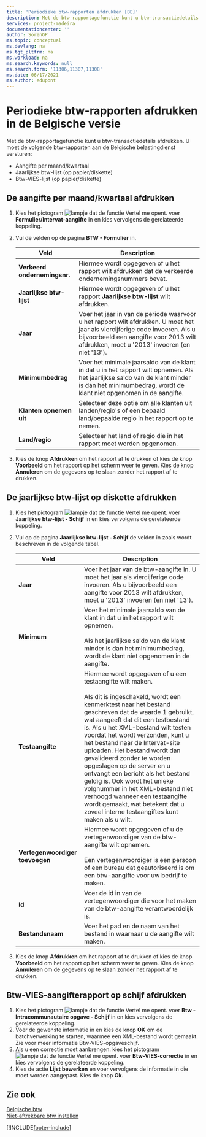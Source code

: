 ```yaml
---
title: 'Periodieke btw-rapporten afdrukken [BE]'
description: Met de btw-rapportagefunctie kunt u btw-transactiedetails afdrukken. U moet drie btw-rapporten aan de Belgische belastingdienst versturen.
services: project-madeira
documentationcenter: ''
author: SorenGP
ms.topic: conceptual
ms.devlang: na
ms.tgt_pltfrm: na
ms.workload: na
ms.search.keywords: null
ms.search.form: '11306,11307,11308'
ms.date: 06/17/2021
ms.author: edupont
---
```

# Periodieke btw-rapporten afdrukken in de Belgische versie
Met de btw-rapportagefunctie kunt u btw-transactiedetails afdrukken. U moet de volgende btw-rapporten aan de Belgische belastingdienst versturen:  

- Aangifte per maand/kwartaal  
- Jaarlijkse btw-lijst (op papier/diskette)  
- Btw-VIES-lijst (op papier/diskette)  

## De aangifte per maand/kwartaal afdrukken  

1.  Kies het pictogram ![lampje dat de functie Vertel me opent.](../../media/ui-search/search_small.png "Vertel me wat u wilt doen") voer **Formulier/Intervat-aangifte** in en kies vervolgens de gerelateerde koppeling.  
2.  Vul de velden op de pagina **BTW - Formulier** in.  

    |Veld|Description|  
    |------------------------------------|---------------------------------------|  
    |**Verkeerd ondernemingsnr.**|Hiermee wordt opgegeven of u het rapport wilt afdrukken dat de verkeerde ondernemingsnummers bevat.|  
    |**Jaarlijkse btw-lijst**|Hiermee wordt opgegeven of u het rapport **Jaarlijkse btw-lijst** wilt afdrukken.|  
    |**Jaar**|Voer het jaar in van de periode waarvoor u het rapport wilt afdrukken. U moet het jaar als viercijferige code invoeren. Als u bijvoorbeeld een aangifte voor 2013 wilt afdrukken, moet u '2013' invoeren (en niet '13').|  
    |**Minimumbedrag**|Voer het minimale jaarsaldo van de klant in dat u in het rapport wilt opnemen. Als het jaarlijkse saldo van de klant minder is dan het minimumbedrag, wordt de klant niet opgenomen in de aangifte.|  
    |**Klanten opnemen uit**|Selecteer deze optie om alle klanten uit landen/regio's of een bepaald land/bepaalde regio in het rapport op te nemen.|  
    |**Land/regio**|Selecteer het land of regio die in het rapport moet worden opgenomen.|  

3.  Kies de knop **Afdrukken** om het rapport af te drukken of kies de knop **Voorbeeld** om het rapport op het scherm weer te geven. Kies de knop **Annuleren** om de gegevens op te slaan zonder het rapport af te drukken.  

## De jaarlijkse btw-lijst op diskette afdrukken  

1.  Kies het pictogram ![lampje dat de functie Vertel me opent.](../../media/ui-search/search_small.png "Vertel me wat u wilt doen") voer **Jaarlijkse btw-lijst - Schijf** in en kies vervolgens de gerelateerde koppeling.  
2.  Vul op de pagina **Jaarlijkse btw-lijst - Schijf** de velden in zoals wordt beschreven in de volgende tabel.  

    |Veld|Description|  
    |---------------------------------|---------------------------------------|  
    |**Jaar**|Voer het jaar van de btw-aangifte in. U moet het jaar als viercijferige code invoeren. Als u bijvoorbeeld een aangifte voor 2013 wilt afdrukken, moet u '2013' invoeren (en niet '13').|  
    |**Minimum**|Voer het minimale jaarsaldo van de klant in dat u in het rapport wilt opnemen.<br /><br /> Als het jaarlijkse saldo van de klant minder is dan het minimumbedrag, wordt de klant niet opgenomen in de aangifte.|  
    |**Testaangifte**|Hiermee wordt opgegeven of u een testaangifte wilt maken.<br /><br /> Als dit is ingeschakeld, wordt een kenmerktest naar het bestand geschreven dat de waarde 1 gebruikt, wat aangeeft dat dit een testbestand is. Als u het XML-bestand wilt testen voordat het wordt verzonden, kunt u het bestand naar de Intervat-site uploaden. Het bestand wordt dan gevalideerd zonder te worden opgeslagen op de server en u ontvangt een bericht als het bestand geldig is. Ook wordt het unieke volgnummer in het XML-bestand niet verhoogd wanneer een testaangifte wordt gemaakt, wat betekent dat u zoveel interne testaangiftes kunt maken als u wilt.|  
    |**Vertegenwoordiger toevoegen**|Hiermee wordt opgegeven of u de vertegenwoordiger van de btw-aangifte wilt opnemen.<br /><br /> Een vertegenwoordiger is een persoon of een bureau dat geautoriseerd is om een btw-aangifte voor uw bedrijf te maken.|  
    |**Id**|Voer de id in van de vertegenwoordiger die voor het maken van de btw-aangifte verantwoordelijk is.|  
    |**Bestandsnaam**|Voer het pad en de naam van het bestand in waarnaar u de aangifte wilt maken.|  

3.  Kies de knop **Afdrukken** om het rapport af te drukken of kies de knop **Voorbeeld** om het rapport op het scherm weer te geven. Kies de knop **Annuleren** om de gegevens op te slaan zonder het rapport af te drukken.  

## Btw-VIES-aangifterapport op schijf afdrukken  

1.  Kies het pictogram ![lampje dat de functie Vertel me opent.](../../media/ui-search/search_small.png "Vertel me wat u wilt doen") voer **Btw - Intracommunautaire opgave - Schijf** in en kies vervolgens de gerelateerde koppeling.  
2.  Voer de gewenste informatie in en kies de knop **OK** om de batchverwerking te starten, waarmee een XML-bestand wordt gemaakt. Zie voor meer informatie Btw-VIES-opgaveschijf.  
3.  Als u een correctie moet aanbrengen: kies het pictogram ![lampje dat de functie Vertel me opent.](../../media/ui-search/search_small.png "Vertel me wat u wilt doen") voer **Btw-VIES-correctie** in en kies vervolgens de gerelateerde koppeling.  
4.  Kies de actie **Lijst bewerken** en voer vervolgens de informatie in die moet worden aangepast. Kies de knop **Ok**.  

## Zie ook  
 [Belgische btw](belgian-vat.md)   
 [Niet-aftrekbare btw instellen](how-to-set-up-non-deductible-vat.md)


[!INCLUDE[footer-include](../../includes/footer-banner.md)]